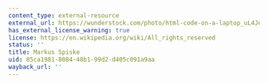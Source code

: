 ```yaml
---
content_type: external-resource
external_url: https://wunderstock.com/photo/html-code-on-a-laptop_uL4JekCVlxpt
has_external_license_warning: true
license: https://en.wikipedia.org/wiki/All_rights_reserved
status: ''
title: Markus Spiske
uid: 85ca1981-8084-48b1-99d2-d405c091a9aa
wayback_url: ''
---
```

